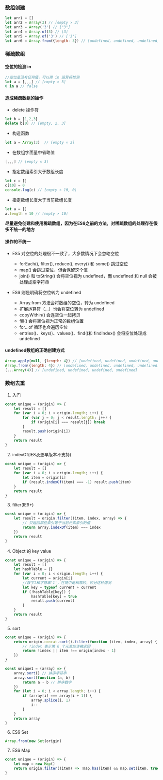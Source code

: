 ### 数组创建

```javascript 
let arr1 = []
let arr2 = Array(3) // [empty × 3]
let arr3 = Array('3') // ["3"]
let arr4 = Array.of(3) // [3]
let arr5 = Array.of('3') // ['3']
let arr6 = Array.from({length: 3}) // [undefined, undefined, undefined]
```

### 稀疏数组

#### 空位的检测 in
```javascript
//空位是没有任何值，可以用 in 运算符检测
let a = [,,,] // [empty × 3]
0 in a // false
```

#### 造成稀疏数组的操作
- delete 操作符

```javascript
let b = [1,2,3]
delete b[0] // [empty, 2, 3]
```

- 构造函数

```javascript
let a = Array(3)  // [empty × 3]
```

- 在数组字面量中省略值

```javascript
[,,,] // [empty × 3]
```

- 指定数组索引大于数组长度

```javascript
let c = []
c[10] = 0
console.log(c) // [empty × 10, 0]
```

- 指定数组长度大于当前数组长度

```javascript
let a = []
a.length = 10 // [empty × 10]
```

**尽量避免创建和使用稀疏数组，因为在ES6之前的方法，对稀疏数组的处理存在很多不统一的地方**


#### 操作的不统一
- ES5 对空位的处理很不一致了，大多数情况下会忽略空位
  - forEach(), filter(), reduce(), every() 和 some() 跳过空位
  - map() 会跳过空位，但会保留这个值
  - join() 和 toString() 会将空位视为 undefined，而 undefined 和 null 会被处理成空字符串

- ES6 则是明确将空位转为 undefined
  - Array.from 方法会将数组的空位，转为 undefined
  - 扩展运算符（...）也会将空位转为 undefined
  - copyWithin() 会连空位一起拷贝
  - fill() 会将空位视为正常的数组位置
  - for...of 循环也会遍历空位
  - entries()、keys()、values()、find()和 findIndex() 会将空位处理成 undefined

#### undefined数组的正确创建方式

```javascript
Array.apply(null, {length: 4}) // [undefined, undefined, undefined, undefined]
Array.from({length: 4}) // [undefined, undefined, undefined, undefined]
[...Array(4)] // [undefined, undefined, undefined, undefined]
```

### 数组去重
1. 入门
```javascript
const unique = (origin) => {
	let result = []
	for (var i = 0; i < origin.length; i++) {
		for (var j = 0; j < result.length; j++) {
			if (origin[i] === result[j]) break
		}
		result.push(origin[i])
	}
	return result
}
```

2. indexOf(IE8及更早版本不支持)
```javascript
const unique = (origin) => {
	let result = []
	for (var i = 0; i < origin.length; i++) {
		let item = origin[i]
		if (result.indexOf(item) === -1) result.push(item)
	}
	return result
}
```

3. filter(IE9+)
```javascript
const unique = (origin) => {
	let result = origin.filter((item, index, array) => {
		// 只返回那些索引等于当前元素索引的值
		return array.indexOf(item) === index
	})
	return result
}
```

4. Object 的 key value
```javascript
const unique = (origin) => {
	let result = []
	let hashTable = {}
	for (var i = 0; i < origin.length; i++) {
		let current = origin[i]
		//数字1和字符串'1'，在键中是相等的，区分这种情况
		let key = typeof current + current
		if (!hashTable[key]) {
			hashTable[key] = true
			result.push(current)
		}
	}
	return result
}
```

5. sort
```javascript
const unique = (origin) => {
	return origin.concat.sort().filter(function (item, index, array) {
		// !index 表示第 0 个元素应该被返回
		return !index || item !== origin[index - 1]
	})
}

const unique1 = (array) => {
	array.sort() // 排序字符串
	array.sort(function (a, b) {
		return a - b // 排序数字
	})
	for (let i = 0; i < array.length; i++) {
		if (array[i] === array[i + 1]) {
			array.splice(i, 1)
			i--
		}
	}
	return array
}
```

6. ES6 Set
```javascript
Array.from(new Set(origin)
```

7. ES6 Map
```javascript
const unique = (origin) => {
	let map = new Map()
	return origin.filter((item) => !map.has(item) && map.set(item, true))
}
```
